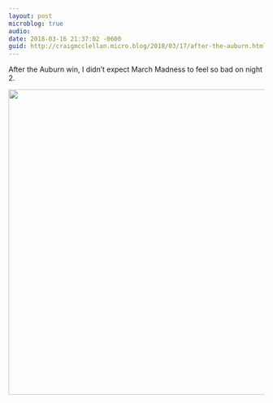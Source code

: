 ```yaml
---
layout: post
microblog: true
audio: 
date: 2018-03-16 21:37:02 -0600
guid: http://craigmcclellan.micro.blog/2018/03/17/after-the-auburn.html
---
```

After the Auburn win, I didn’t expect March Madness to feel so bad on night 2.

<img src="http://craigmcclellan.com/uploads/2018/cee9c93644.jpg" width="599" height="600" />
